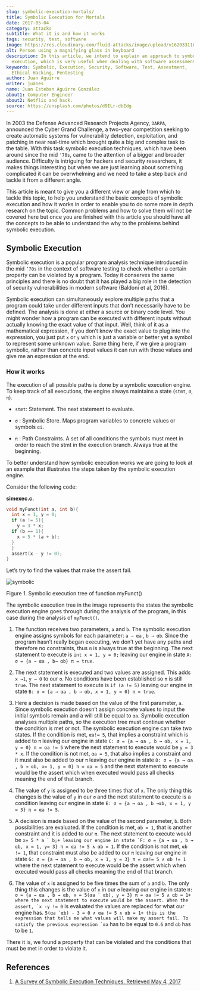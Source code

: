 ```yaml
---
slug: symbolic-execution-mortals/
title: Symbolic Execution for Mortals
date: 2017-05-04
category: attacks
subtitle: What it is and how it works
tags: security, test, software
image: https://res.cloudinary.com/fluid-attacks/image/upload/v1620331105/blog/symbolic-execution-mortals/cover_wgcfrh.webp
alt: Person using a magnifying glass in keyboard
description: In this article, we intend to explain an approach to symbolic
  execution, which is very useful when dealing with software assessment.
keywords: Symbolic, Execution, Security, Software, Test, Assestment,
  Ethical Hacking, Pentesting
author: Juan Aguirre
writer: juanes
name: Juan Esteban Aguirre González
about1: Computer Engineer
about2: Netflix and hack.
source: https://unsplash.com/photos/d9ILr-dbEdg
---
```


In 2003 the Defense Advanced Research Projects Agency, `DARPA`,
announced the Cyber Grand Challenge, a two-year competition seeking to
create automatic systems for vulnerability detection, exploitation, and
patching in near real-time which brought quite a big and complex task to
the table. With this task symbolic execution techniques, which have been
around since the mid `'70s`, came to the attention of a bigger and
broader audience. Difficulty is intriguing for hackers and security
researchers, it makes things interesting but when we are just learning
about something complicated it can be overwhelming and we need to take a
step back and tackle it from a different angle.

This article is meant to give you a different view or angle from which
to tackle this topic, to help you understand the basic concepts of
symbolic execution and how it works in order to enable you to do some
more in depth research on the topic. Common problems and how to solve
them will not be covered here but once you are finished with this
article you should have all the concepts to be able to understand the
why to the problems behind symbolic execution.

## Symbolic Execution

Symbolic execution is a popular program analysis technique introduced in
the mid `’70s` in the context of software testing to check whether a
certain property can be violated by a program. Today it conserves the
same principles and there is no doubt that it has played a big role in
the detection of security vulnerabilities in modern software (Baldoni et
al, 2016).

Symbolic execution can simultaneously explore multiple paths that a
program could take under different inputs that don’t necessarily have to
be defined. The analysis is done at either a source or binary code
level. You might wonder how a program can be executed with different
inputs without actually knowing the exact value of that input. Well,
think of it as a mathematical expression, if you don’t know the exact
value to plug into the expression, you just put `x` or `y` which is just
a variable or better yet a symbol to represent some unknown value. Same
thing here, if we give a program symbolic, rather than concrete input
values it can run with those values and give me an expression at the
end.

### How it works

The execution of all possible paths is done by a symbolic execution
engine. To keep track of all executions, the engine always maintains a
state (`stmt`, `σ`, `π`).

- `stmt`: Statement. The next statement to evaluate.

- `σ` : Symbolic Store. Maps program variables to concrete values or
  symbols `αi`.

- `π` : Path Constraints. A set of all conditions the symbols must
  meet in order to reach the stmt in the execution branch. Always true
  at the beginning.

To better understand how symbolic execution works we are going to look
at an example that illustrates the steps taken by the symbolic execution
engine.

Consider the following code:

**simexec.c.**

``` c
void myFunct(int a, int b){
  int x = 1, y = 0;
  if (a != 5){
    y = 3 * x;
  if (b == 1){
    x = 5 * (a + b);
  }
  }
  assert(x - y != 0);
}
```

Let’s try to find the values that make the assert fail.

<div class="imgblock">

![symbolic](https://res.cloudinary.com/fluid-attacks/image/upload/v1620331103/blog/symbolic-execution-mortals/image1_a56odm.webp)

<div class="title">

Figure 1. Symbolic execution tree of function myFunct()

</div>

</div>

The symbolic execution tree in the image represents the states the
symbolic execution engine goes through during the analysis of the
program, in this case during the analysis of `myFunct()`.

1. The function receives two parameters, `a` and `b`. The symbolic
    execution engine assigns symbols for each parameter: `a → αa` , `b →
    αb`. Since the program hasn’t really began executing, we don’t yet
    have any paths and therefore no constraints, thus `π` is always true
    at the beginning. The next statement to execute is `int x = 1, y
    = 0;` leaving our engine in state `A: σ = {a → αa , b→ αb} π =
    true`.

2. The next statement is executed and two values are assigned. This
    adds `x →1`, `y → 0` to our `σ`. No conditions have been established
    so `π` is still `true`. The next statement to execute is `if (a
    != 5)` leaving our engine in state `B: σ = {a → αa , b → αb, x = 1,
    y = 0} π = true`.

3. Here a decision is made based on the value of the first parameter,
    `a`. Since symbolic execution doesn’t assign concrete values to
    input the initial symbols remain and a will still be equal to `αa`.
    Symbolic execution analyses multiple paths, so the execution tree
    must continue whether the condition is met or not. The symbolic
    execution engine can take two states. If the condition is met,
    `αa!= 5`, that implies a constraint which is added to `π` leaving
    our engine in state `C: σ = {a → αa , b → αb, x = 1, y = 0} π = αa
    != 5` where the next statement to execute would be `y = 3 * x`. If
    the condition is not met, `αa = 5`, that also implies a constraint
    and it must also be added to our `π` leaving our engine in state `D:
    σ = {a → αa , b → αb, x= 1, y = 0} π = αa = 5` and the next
    statement to execute would be the assert which when executed would
    pass all checks meaning the end of that branch.

4. The value of `y` is assigned to be three times that of `x`. The only
    thing this changes is the value of `y` in our `σ` and the next
    statement to execute is a condition leaving our engine in state `E:
    σ = {a → αa , b →αb, x = 1, y = 3} π = αa != 5`.

5. A decision is made based on the value of the second parameter, `b`.
    Both possibilities are evaluated. If the condition is met, `αb = 1`,
    that is another constraint and it is added to our `π`. The next
    statement to execute would be ``x= 5 * a ` b;+
    leaving our engine in state
    `F: σ = {a → αa , b → αb, x = 1, y= 3} π = αa != 5 ∧ αb = 1``. If
    the condition is not met, `αb != 1`, that constraint must also be
    added to our `π` leaving our engine in state `G: σ = {a → αa , b →
    αb, x = 1, y = 3} π = αa!= 5 ∧ αb != 1` where the next statement to
    execute would be the assert which when executed would pass all
    checks meaning the end of that branch.

6. The value of `x` is assigned to be five times the sum of `a` and
    `b`. The only thing this changes is the value of `x` in our `σ`
    leaving our engine in state ``H: σ = {a → αa , b → αb, x = 5(αa `
    αb), y = 3} π = αa != 5 ∧ αb = 1+
    where the next statement to execute would be the assert.
    When the assert, `x -y != 0`` is evaluated the values are replaced
    for what our engine has. ``5(αa `αb) - 3 = 0 ∧ αa != 5 ∧ αb = 1+
    this is the expression that tells me what values will make my assert
    fail.
    To satisfy the previous expression `αa`` has to be equal to `0.6`
    and `αb` has to be `1`.

There it is, we found a property that can be violated and the conditions
that must be met in order to violate it.

## References

1. [A Survey of Symbolic Execution Techniques. Retrieved
    May 4, 2017](https://arxiv.org/pdf/1610.00502.pdf)
